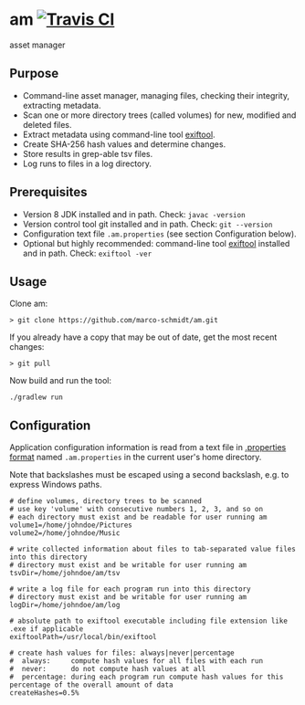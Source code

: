 # am [![Travis CI](https://travis-ci.org/marco-schmidt/am.svg?branch=master)](https://travis-ci.org/marco-schmidt/am)
asset manager

## Purpose

* Command-line asset manager, managing files, checking their integrity, extracting metadata. 
* Scan one or more directory trees (called volumes) for new, modified and deleted files.
* Extract metadata using command-line tool [exiftool](https://www.sno.phy.queensu.ca/~phil/exiftool/).
* Create SHA-256 hash values and determine changes.
* Store results in grep-able tsv files.
* Log runs to files in a log directory.

## Prerequisites

* Version 8 JDK installed and in path. Check: ``javac -version``
* Version control tool git installed and in path. Check: ``git --version``
* Configuration text file ``.am.properties`` (see section Configuration below).
* Optional but highly recommended: command-line tool [exiftool](https://www.sno.phy.queensu.ca/~phil/exiftool/) installed and in path. Check: ``exiftool -ver``

## Usage
Clone am:
```
> git clone https://github.com/marco-schmidt/am.git
```
If you already have a copy that may be out of date, get the most recent changes:
```
> git pull
```

Now build and run the tool:
```
./gradlew run
```

## Configuration

Application configuration information is read from a text file in [.properties format](https://en.wikipedia.org/wiki/.properties) named ``.am.properties`` in the current user's home directory.

Note that backslashes must be escaped using a second backslash, e.g. to express Windows paths.

```.properties
# define volumes, directory trees to be scanned
# use key 'volume' with consecutive numbers 1, 2, 3, and so on
# each directory must exist and be readable for user running am
volume1=/home/johndoe/Pictures
volume2=/home/johndoe/Music

# write collected information about files to tab-separated value files into this directory
# directory must exist and be writable for user running am
tsvDir=/home/johndoe/am/tsv

# write a log file for each program run into this directory
# directory must exist and be writable for user running am
logDir=/home/johndoe/am/log

# absolute path to exiftool executable including file extension like .exe if applicable
exiftoolPath=/usr/local/bin/exiftool

# create hash values for files: always|never|percentage
#  always:     compute hash values for all files with each run
#  never:      do not compute hash values at all
#  percentage: during each program run compute hash values for this percentage of the overall amount of data
createHashes=0.5%
```
